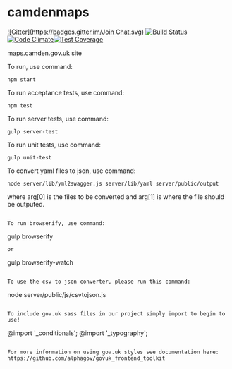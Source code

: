camdenmaps
==========
[![Gitter](https://badges.gitter.im/Join Chat.svg)](https://gitter.im/foundersandcoders/camdenmaps?utm_source=badge&utm_medium=badge&utm_campaign=pr-badge&utm_content=badge) [![Build Status](https://travis-ci.org/foundersandcoders/camdenmaps.svg?branch=master)](https://travis-ci.org/foundersandcoders/camdenmaps) [![Code Climate](https://codeclimate.com/repos/54b662d26956803c3300e1b5/badges/6f7863dabadfdeacb710/gpa.svg)](https://codeclimate.com/repos/54b662d26956803c3300e1b5/feed)[![Test Coverage](https://codeclimate.com/github/foundersandcoders/camdenmaps/badges/coverage.svg)](https://codeclimate.com/github/foundersandcoders/camdenmaps)

 
maps.camden.gov.uk site

To run, use command:

```
npm start
```

To run acceptance tests, use command: 
```
npm test
```

To run server tests, use command: 
```
gulp server-test
```

To run unit tests, use command: 
```
gulp unit-test
```

To convert yaml files to json, use command: 
```
node server/lib/yml2swagger.js server/lib/yaml server/public/output
```
where arg[0] is the files to be converted and arg[1] is where the file should be outputed.
```

To run browserify, use command: 
```
gulp browserify
```
or
```
gulp browserify-watch
```

To use the csv to json converter, please run this command:
```
node server/public/js/csvtojson.js
```

To include gov.uk sass files in our project simply import to begin to use!

```
@import '_conditionals';
@import '_typography';
```

For more information on using gov.uk styles see documentation here: https://github.com/alphagov/govuk_frontend_toolkit


